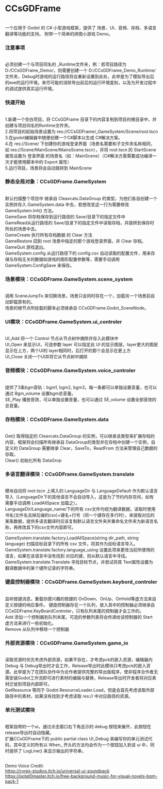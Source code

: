 # CCsGDFrame
<br> 一个应用于 Godot 的 C# 小型游戏框架，提供了 场景、UI、音频、存档、多语言翻译等功能的支持。
附带一个简单的拼图小游戏 Demo。
### 注意事项
<br>必须创建一个与项目同名的 _Runtime文件夹，例：若项目路径为 D:/CCsGDFrame_Demo/，则需要创建一个 D:/CCsGDFrame_Demo_Runtime/ 文件夹，Debug时游戏的运行路径将会重新设置到此处，此举是为了模拟导出后的exe的运行环境，来尽可能的消除导出前后的运行环境差别，以及为开发过程中的调试提供真实运行环境。
### 快速开始
<br>1.新建一个空白项目，将 CCsGDFrame 目录下的内容复制到项目的根目录中，并创建与项目同名的Runtime文件夹。
<br>2.将项目的起始场景设置为 res://CCsGDFrame/_GameSystem/Scene/root.tscn
<br>3.在godot编辑器中随便创建一个C#脚本以生成 C#解决方案。
<br>4.在 res://Scene/ 下创建你的游戏登录界面（场景名需要和子文件夹名称相同，如 res://Scene/MainScene/MainsScene.tscn），并将 root.tscn 的 StartScene 属性设置为 登录界面 的场景名（如：MainScene）（C#解决方案需要成功编译一次才能使用脚本中的 Export 属性）
<br>5.运行项目，场景将会自动跳转到 MainScene

### 静态全局对象：CCsGDFrame.GameSystem
<br> 默认扫描整个项目中 继承自 Cleavcats.DataGroup 的类型，为他们各自创建一个实例并存入 GameSystem.data 中去，若想改变这一行为需要修改 GameSystem.Init() 方法。
<br>GameSave 将存档保存到运行路径的 Save/目录下的指定文件中
<br>GameRead从运行路径的 Save/目录下的指定文件中读取存档，并跳转到保存时所处的场景中去。
<br>GameCreate 执行所有存档数据 的 Clear 方法
<br>GameRestore 回到 root 场景中指定的那个游戏登录界面，并 Clear 存档。
<br>GameQuit 游戏退出。
<br> GameSystem.config 从运行路径下的 config.csv 自动读取的配置文件，用来存储与存档无关的数据如游戏的图形配置参数等，需要手动调用 GameSystem.ConfigSave 来保存。

### 场景模块：CCsGDFrame.GameSystem.scene_system
<br>调用 SceneJumpTo 来切换场景，场景只会同时存在一个，加载另一个场景前自动卸载原有的。
<br>场景的根节点所挂载的脚本必须继承自 CCsGDFrame.Godot_SceneNode。

### UI模块：CCsGDFrame.GameSystem.ui_controler
<br>UI_Add 将一个 Control 节点从节点树中摘除并存入此模块中
<br>UI_Open 来显示UI，可选参数 layer 可以指定此 UI 的显示图层，layer更大的图层显示在上方，两个UI的 layer相同时，后打开的那个会显示在更上方
<br> UI_Close 关闭一个UI并将它从节点树中摘除

### 音频模块：CCsGDFrame.GameSystem.voice_controler
<br>提供了3条bgm音轨：bgm1, bgm2, bgm3，每一条都可以单独设置音量，也可以通过 Bgm_volume 设置bgm总音量。
<br>SE_Play 播放音效，可以单独设置音量，也可以通过 SE_volume 设置全部音效的 总音量。

### 存档模块：CCsGDFrame.GameSystem.data
<br>Get() 取得指定的 Cleavcats.DataGroup 的实例，可以继承该类型来扩展存档的内容，框架将会扫描所有继承自 DataGroup的类型并在存档中创建一个实例，自定义的 DataGroup 需要继承 Clear，SaveTo，ReadFrom 方法来管理自己数据的存取。
<br>Clear() 初始化所有 DataGrop

### 多语言翻译模块：CCsGDFrame.GameSystem.translate
<br>模块自动将 root.tscn 上填入的 LanguageDir 与 LanguageDefault 作为默认语言导入（LanguageDir下的其他语言不会自动导入，这是为了节约内存空间，如有需要手动调用 LoadAllSpace 加载之）。
<br>LanguageDir/Language_name/下的所有 csv文件均视为翻译数据，读取时使用 书名(文件名去掉后缀的csv)+键名+行号（同一个键存在多行时），来提取对应的某条数据，提供多语言翻译时应该复制默认语言文件夹并重命名文件夹为新语言名称，再修改其下的csv文件内容即可。
<br>---------------------------------------------------------------------
<br>GameSystem.translate.factory.LoadAllSpace(string dir_path, string language) 扫描目标目录下的所有 csv 文件，将其作为目标语言导入。
<br>GameSystem.translate.factory.language_using 设置此项来更改当前所使用的语言，如果在该语言中没有找到 对应的键，则从默认语言中寻找。
<br>GameSystem.translate.Translate 寻找目标节点，并尝试将其 Text属性设置为 翻译数据中的某个键所记录的字符串。

### 键盘控制器模块：CCsGDFrame.GameSystem.keybord_controler
<br> 监听按键消息，重载你感兴趣的按键的 OnDown、OnUp、OnHold等虚方法来自定义按键的响应事件。 键盘控制器存在一个队列，放入其中的控制器必须继承自 CCsGDFrame.KeyBoardControler，只有队列末尾的控制器才会工作的。
<br> Add 添加一个控制器到队列末尾，可选的参数列表将会传递给该控制器的 Start 虚方法来进行一些初始化。
<br> Remove 从队列中移除一个控制器

### 外部资源模块：CCsGDFrame.GameSystem.game_io
<br>读取资源时优先考虑外部资源，如果不存在，才考虑pck的嵌入资源，编辑器内Debug 与 Debug导出时才会工作，Release导出时此模块只考虑pck的嵌入资源。此举是为了在团队协作中为合作者提供完整的导出版程序，使非程序合作者无需安装Godot工作流即可进行素材的编辑与替换，Release导出时开发者将对应素材迁徙到项目内部即可。
<br>GetResource 等同于 Godot.ResourceLoader.Load，但是会首先考虑读取外部路径中的素材，如果没有找到才考虑读取 res:// 中对应路径的资源。

### 单元测试模块
<br>框架自带的一个ui，通过点击窗口右下角显示的 debug 按钮来展开，此按钮在 release导出时自动隐藏。
<br>扩展CCsGDFrame下的 public partial class UI_Debug 来编写你的单元测试代码，其中定义的所有以 When_ 开头的方法均会作为一个按钮加入到该 ui 中，同时提供了 LogLine() 来显示输出的字符串。

<br>Demo Voice Credit:
<br>https://cyrex-studios.itch.io/universal-ui-soundpack
<br>https://potat0master.itch.io/free-background-music-for-visual-novels-bgm-pack-1
